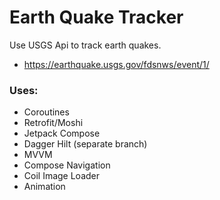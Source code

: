 # Earth Quake Tracker
Use USGS Api to track earth quakes.
- https://earthquake.usgs.gov/fdsnws/event/1/

### Uses: 
- Coroutines
- Retrofit/Moshi
- Jetpack Compose
- Dagger Hilt (separate branch)
- MVVM
- Compose Navigation
- Coil Image Loader
- Animation
